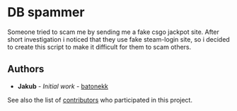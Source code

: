 # DB spammer

Someone tried to scam me by sending me a fake csgo jackpot site. After short investigation i noticed that they use fake steam-login site, so i decided to create this script to make it difficult for them to scam others.

## Authors

* **Jakub** - *Initial work* - [batonekk](https://github.com/batonekk)

See also the list of [contributors](https://github.com/batonekk/db-spammer/contributors) who participated in this project.

